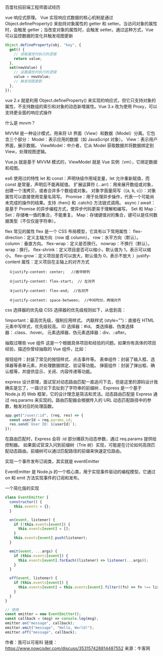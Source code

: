 百度社招前端工程师面试经历

vue 响应式原理。
Vue 实现响应式数据的核心机制是通过 Object.defineProperty() 来劫持对象属性的 getter 和 setter。当访问对象的属性时，会触发 getter；当改变对象的属性时，会触发 setter。通过这种方式，Vue 可以监控数据的变化并触发视图更新

```js
Object.defineProperty(obj, "key", {
  get() {
    // 读取属性时执行的逻辑
    return value;
  },
  set(newValue) {
    // 设置属性时执行的逻辑
    value = newValue;
    // 触发视图更新
  },
});
```

vue 2.x 就是利用 Object.defineProperty() 来实现的响应式，但它只支持对象的属性，不支持数组的索引和对象的动态新增属性。Vue 3.x 改为使用 Proxy，可以支持更全面的响应式操作

什么是 mvvm？

MVVM 是一种设计模式，用来将 UI 界面（View）和数据（Model）分离。它包含三个部分：
Model：表示应用的数据（如 JavaScript 对象）。
View：表示用户界面，展示数据。
ViewModel：中介者，它从 Model 获取数据并将数据绑定到 View，处理视图逻辑。

Vue.js 就是基于 MVVM 模式的，ViewModel 就是 Vue 实例（vm），它绑定数据和视图。

es6 使用过的特性
let 和 const：声明块级作用域变量，let 允许重新赋值，而 const 是常量，声明后不能再赋值。
扩展运算符 (...arr)：用来展开数组或对象，创建一个浅拷贝，或者合并多个数组或对象。
对象字面量简写（{a, b, c}）：对象属性可以直接使用变量名简写。
Promise：用于处理异步操作，代表一个可能尚未完成的操作的结果。支持 .then() 和 .catch() 方法链式调用。
async / await：是基于 Promise 的异步编程方式，使异步代码更易于理解和编写。
Set 和 Map：
Set：存储唯一值的集合，不能重复。
Map：存储键值对的集合，键可以是任何数据类型（不仅仅是字符串）。

flex 常见的属性
flex 是一个 CSS 布局模型，它具有以下常用属性：
flex-direction：定义主轴方向（row 或 column）。
row：水平方向（默认）。
column：垂直方向。
flex-wrap：定义是否换行。
nowrap：不换行（默认）。
wrap：换行。
flex-shrink：定义项目是否可以缩小，默认值为 1，表示可以缩小。
flex-grow：定义项目是否可以放大，默认值为 0，表示不放大
）justify-content 属性：定义项目在主轴上的对齐方式

      ①justify-content: center;   //居中排列

      ②justify-content: flex-start;  // 左对齐

      ③justify-content: flex-end;  //右对齐

      ④justify-content: space-between;  //中间均分，两端对齐

css 选择器的优先级
CSS 选择器的优先级规则如下，从低到高：

!important：最高优先级，强制应用样式。
内联样式 (style="")：直接在 HTML 元素中写样式，优先级较高。
ID 选择器：#id。
类选择器、伪类选择器：.class、:hover。
元素选择器、伪元素选择器：div、::after。

抽取过哪些 vue 组件
这是一个根据具体项目和经验的问题。如果你有具体的项目经验，描述你曾经抽取的 Vue 组件，比如：

按钮组件：封装了常见的按钮样式、点击事件等。
表单组件：封装了输入框、选择器等表单元素，并处理数据绑定、验证等功能。
弹窗组件：封装了弹出框、确认框等，并提供显示、关闭、内容传递等功能。

express 设计原理，面试官对动态路由匹配一直追问下去，但是这里的源码设计我确实是忘了，一路讨论下去扯到了字符串的前缀树...
Express 是一个基于 Node.js 的 Web 框架，它的设计理念是简洁和灵活。动态路由匹配是 Express 通过 req.params 来实现的。路由匹配器会根据传入的 URL 动态匹配路径中的参数，触发对应的处理函数。

```js
app.get("/user/:id", (req, res) => {
  const userId = req.params.id;
  res.send(`User ID: ${userId}`);
});
```

在路由匹配时，Express 会将 :id 部分捕获为动态参数，通过 req.params 提供给控制器。
如果面试官深入问到前缀树（Trie 树）实现，可能是在讨论如何高效匹配动态路由。前缀树可以通过匹配路径的前缀来快速定位路由。

实现一个事件发布订阅类，其实就是 eventEmitter

EventEmitter 是 Node.js 的一个核心类，用于实现事件驱动的编程模型。它通过 on 和 emit 方法实现事件的订阅和发布。

一个简化版的实现

```js
class EventEmitter {
  constructor() {
    this.events = {};
  }

  on(event, listener) {
    if (!this.events[event]) {
      this.events[event] = [];
    }
    this.events[event].push(listener);
  }

  emit(event, ...args) {
    if (this.events[event]) {
      this.events[event].forEach((listener) => listener(...args));
    }
  }

  off(event, listener) {
    if (this.events[event]) {
      this.events[event] = this.events[event].filter((fn) => fn !== listener);
    }
  }
}

// 使用
const emitter = new EventEmitter();
const callback = (msg) => console.log(msg);
emitter.on("message", callback);
emitter.emit("message", "Hello, World!");
emitter.off("message", callback);
```

作者：我可以可易科
链接：https://www.nowcoder.com/discuss/353157428814487552
来源：牛客网
